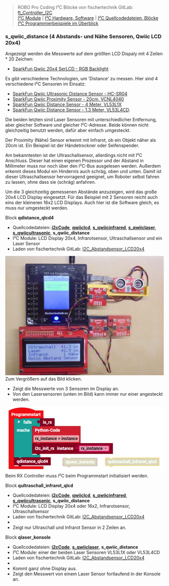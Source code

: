 
> ROBO Pro Coding I²C Blöcke von fischertechnik GitLab: [ft_Controller_I2C](https://git.fischertechnik-cloud.com/i2c/ft_Controller_I2C)\
> [I²C Module](https://elssner.github.io/ft-Controller-I2C/#tabelle-1) |
[I²C Hardware, Software](https://elssner.github.io/ft-Controller-I2C/#ic) |
[I²C Quellcodedateien, Blöcke](https://elssner.github.io/ft-Controller-I2C/#beschreibung-der-quellcodedateien-alphabetisch-geordnet)\
[I²C Programmierbeispiele im Überblick](../examples)


### s_qwiic_distance (4 Abstands- und Nähe Sensoren, Qwiic LCD 20x4)

Angezeigt werden die Messwerte auf dem größten LCD Dispaly mit 4 Zeilen * 20 Zeichen:
* [SparkFun Qwiic 20x4 SerLCD - RGB Backlight](https://www.sparkfun.com/products/16398)

Es gibt verschiedene Technologien, um 'Distance' zu messen. Hier sind 4 verschiedene I²C Sensoren im Einsatz: 
* [SparkFun Qwiic Ultrasonic Distance Sensor - HC-SR04](https://www.sparkfun.com/products/17777)
* [SparkFun Qwiic Proximity Sensor - 20cm, VCNL4040](https://www.sparkfun.com/products/15177)
* [SparkFun Qwiic Distance Sensor - 4 Meter, VL53L1X](https://www.sparkfun.com/products/14722)
* [SparkFun Qwiic Distance Sensor - 1.3 Meter, VL53L4CD](https://www.sparkfun.com/products/18993).

Die beiden letzten sind Laser Sensoren mit unterschiedlicher Entfernung, aber gleicher Software und gleicher I²C-Adresse. Beide können nicht gleichzeitig benutzt werden, dafür aber einfach umgesteckt.

Der Proximity (Nähe) Sensor erkennt mit Infrarot, ob ein Objekt näher als 20cm ist. Ein Beispiel ist der Händetrockner oder Seifenspender.

Am bekanntesten ist der Ultraschallsensor, allerdings nicht mit I²C Anschluss. Dieser hat einen eigenen Prozessor und der Abstand in Millimeter muss nur noch über den I²C-Bus ausgelesen werden.
Außerdem erkennt dieses Modul ein Hindernis auch schräg, oben und unten. Damit ist dieser Ultraschallsensor hervorragend geeignet, um Roboter selbst fahren zu lassen, ohne dass sie (schräg) anfahren.

Um die 3 gleichzeitig gemessenen Abstände anzuzeigen, wird das große 20x4 LCD Display eingesetzt.
Für das Beispiel mit 2 Sensoren reicht auch eins der kleineren 16x2 LCD Displays. Auch hier ist die Software gleich, es muss nur umgesteckt werden.

<a name="qdistance_qlcd4"></a>
Block **qdistance_qlcd4**
* Quellcodedateien: **[i2cCode](../#i2ccodepy)**, **[qwiiclcd](../#qwiiclcdpy)**, **[s_qwiicinfrared](../#s_qwiicinfraredpy)**, **[s_qwiiclaser](../#s_qwiiclaserpy)**, **[s_qwiicultrasonic](../#s_qwiicultrasonicpy)**, **s_qwiic_distance**
* I²C Module: LCD Display 20x4, Infrarotsensor, Ultraschallsensor und ein Laser Sensor
* Laden von fischertechnik GitLab: [I2C_Abstandsensor_LCD20x4](https://git.fischertechnik-cloud.com/i2c/I2C_Abstandsensor_LCD20x4)

[![](DSC00483_512.JPG)](DSC00483.JPG)\
Zum Vergrößern auf das Bild klicken.

* Zeigt die Messwerte von 3 Sensoren im Display an.
* Von den Lasersensoren (unten im Bild) kann immer nur einer angesteckt werden.

![](s_qwwic_distance.png)\
Beim RX Controller muss I²C beim Programmstart initialisiert werden.

Block **qultraschall_infrarot_qlcd**
* Quellcodedateien: **[i2cCode](../#i2ccodepy)**, **[qwiiclcd](../#qwiiclcdpy)**, **[s_qwiicinfrared](../#s_qwiicinfraredpy)**, **[s_qwiicultrasonic](../#s_qwiicultrasonicpy)**, **s_qwiic_distance**
* I²C Module: LCD Display 20x4 oder 16x2, Infrarotsensor, Ultraschallsensor
* Laden von fischertechnik GitLab: [I2C_Abstandsensor_LCD20x4](https://git.fischertechnik-cloud.com/i2c/I2C_Abstandsensor_LCD20x4)
* &nbsp;
* Zeigt nur Ultraschall und Infrarot Sensor in 2 Zeilen an.

Block **qlaser_konsole**
* Quellcodedateien: **[i2cCode](../#i2ccodepy)**, **[s_qwiiclaser](../#s_qwiiclaserpy)**, **s_qwiic_distance**
* I²C Module: einer der beiden Laser Sensoren VL53L1X oder VL53L4CD
* Laden von fischertechnik GitLab: [I2C_Abstandsensor_LCD20x4](https://git.fischertechnik-cloud.com/i2c/I2C_Abstandsensor_LCD20x4)
* &nbsp;
* Kommt ganz ohne Display aus.
* Zeigt den Messwert von einem Laser Sensor fortlaufend in der Konsole an.
